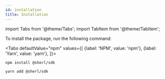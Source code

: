 ```yaml
---
id: installation
title: Installation
---
```


import Tabs from '@theme/Tabs';
import TabItem from '@theme/TabItem';

To install the package, run the following command:

<Tabs
defaultValue="npm"
values={[
{label: 'NPM', value: 'npm'},
{label: 'Yarn', value: 'yarn'},
]}>
<TabItem value="npm">

```sh
npm install @sherl/sdk
```

</TabItem>
<TabItem value="yarn">

```sh
yarn add @sherl/sdk
```

</TabItem>
</Tabs>
